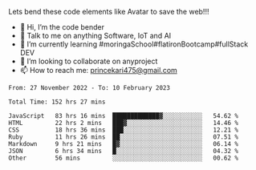 Lets bend these code elements like Avatar to save the web!!!
- 👋 Hi, I’m the code bender
- 👀 Talk to me on anything Software, IoT and AI
- 🌱 I’m currently learning #moringaSchool#flatironBootcamp#fullStack DEV
- 💞️ I’m looking to collaborate on anyproject
- 📫 How to reach me: princekari475@gmail.com

<!--START_SECTION:waka-->

```text
From: 27 November 2022 - To: 10 February 2023

Total Time: 152 hrs 27 mins

JavaScript   83 hrs 16 mins  █████████████▓░░░░░░░░░░░   54.62 %
HTML         22 hrs 2 mins   ███▓░░░░░░░░░░░░░░░░░░░░░   14.46 %
CSS          18 hrs 36 mins  ███░░░░░░░░░░░░░░░░░░░░░░   12.21 %
Ruby         11 hrs 26 mins  ██░░░░░░░░░░░░░░░░░░░░░░░   07.51 %
Markdown     9 hrs 21 mins   █▓░░░░░░░░░░░░░░░░░░░░░░░   06.14 %
JSON         6 hrs 34 mins   █░░░░░░░░░░░░░░░░░░░░░░░░   04.32 %
Other        56 mins         ░░░░░░░░░░░░░░░░░░░░░░░░░   00.62 %
```

<!--END_SECTION:waka-->


<!---
prince475/prince475 is a ✨ special ✨ repository because its `README.md` (this file) appears on your GitHub profile.
You can click the Preview link to take a look at your changes.
--->
